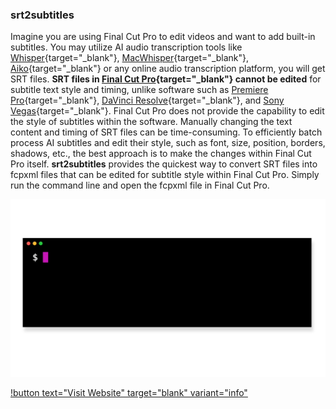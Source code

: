 ### srt2subtitles

Imagine you are using Final Cut Pro to edit videos and want to add built-in subtitles. You may utilize AI audio transcription tools like [Whisper](https://openai.com/research/whisper){target="_blank"}, [MacWhisper](https://goodsnooze.gumroad.com/l/macwhisper){target="_blank"}, [Aiko](https://sindresorhus.com/aiko){target="_blank"} or any online audio transcription platform, you will get SRT files. **SRT files in [Final Cut Pro](https://www.apple.com/au/final-cut-pro/){target="_blank"} cannot be edited** for subtitle text style and timing, unlike software such as [Premiere Pro](https://www.adobe.com/au/lead/creativecloud/premiere.html?){target="_blank"}, [DaVinci Resolve](https://www.blackmagicdesign.com/products/davinciresolve){target="_blank"}, and [Sony Vegas](https://www.vegascreativesoftware.com/us/vegas-pro/){target="_blank"}. Final Cut Pro does not provide the capability to edit the style of subtitles within the software. Manually changing the text content and timing of SRT files can be time-consuming. To efficiently batch process AI subtitles and edit their style, such as font, size, position, borders, shadows, etc., the best approach is to make the changes within Final Cut Pro itself. **srt2subtitles** provides the quickest way to convert SRT files into fcpxml files that can be edited for subtitle style within Final Cut Pro. Simply run the command line and open the fcpxml file in Final Cut Pro.

![](/static/srt2subtitles-cli.gif)

[!button text="Visit Website" target="blank" variant="info"](https://github.com/shaishaicookie/srt2subtitles-cli)
